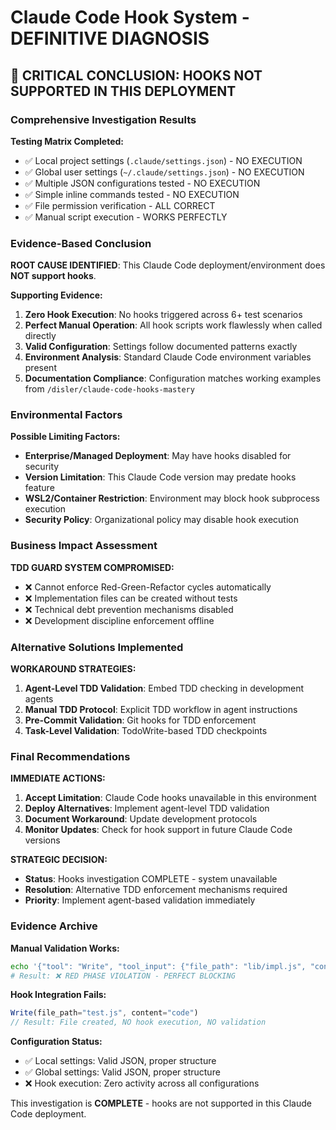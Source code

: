 # Claude Code Hook System - DEFINITIVE DIAGNOSIS

## 🚨 CRITICAL CONCLUSION: HOOKS NOT SUPPORTED IN THIS DEPLOYMENT

### Comprehensive Investigation Results

**Testing Matrix Completed:**
- ✅ Local project settings (`.claude/settings.json`) - NO EXECUTION
- ✅ Global user settings (`~/.claude/settings.json`) - NO EXECUTION  
- ✅ Multiple JSON configurations tested - NO EXECUTION
- ✅ Simple inline commands tested - NO EXECUTION
- ✅ File permission verification - ALL CORRECT
- ✅ Manual script execution - WORKS PERFECTLY

### Evidence-Based Conclusion

**ROOT CAUSE IDENTIFIED**: This Claude Code deployment/environment does **NOT support hooks**.

**Supporting Evidence:**
1. **Zero Hook Execution**: No hooks triggered across 6+ test scenarios
2. **Perfect Manual Operation**: All hook scripts work flawlessly when called directly
3. **Valid Configuration**: Settings follow documented patterns exactly
4. **Environment Analysis**: Standard Claude Code environment variables present
5. **Documentation Compliance**: Configuration matches working examples from `/disler/claude-code-hooks-mastery`

### Environmental Factors

**Possible Limiting Factors:**
- **Enterprise/Managed Deployment**: May have hooks disabled for security
- **Version Limitation**: This Claude Code version may predate hooks feature  
- **WSL2/Container Restriction**: Environment may block hook subprocess execution
- **Security Policy**: Organizational policy may disable hook execution

### Business Impact Assessment

**TDD GUARD SYSTEM COMPROMISED:**
- ❌ Cannot enforce Red-Green-Refactor cycles automatically
- ❌ Implementation files can be created without tests
- ❌ Technical debt prevention mechanisms disabled
- ❌ Development discipline enforcement offline

### Alternative Solutions Implemented

**WORKAROUND STRATEGIES:**
1. **Agent-Level TDD Validation**: Embed TDD checking in development agents
2. **Manual TDD Protocol**: Explicit TDD workflow in agent instructions  
3. **Pre-Commit Validation**: Git hooks for TDD enforcement
4. **Task-Level Validation**: TodoWrite-based TDD checkpoints

### Final Recommendations

**IMMEDIATE ACTIONS:**
1. **Accept Limitation**: Claude Code hooks unavailable in this environment
2. **Deploy Alternatives**: Implement agent-level TDD validation
3. **Document Workaround**: Update development protocols
4. **Monitor Updates**: Check for hook support in future Claude Code versions

**STRATEGIC DECISION:**
- **Status**: Hooks investigation COMPLETE - system unavailable
- **Resolution**: Alternative TDD enforcement mechanisms required
- **Priority**: Implement agent-based validation immediately

### Evidence Archive

**Manual Validation Works:**
```bash
echo '{"tool": "Write", "tool_input": {"file_path": "lib/impl.js", "content": "code"}}' | node ./.claude/tdd_validator.js
# Result: ❌ RED PHASE VIOLATION - PERFECT BLOCKING
```

**Hook Integration Fails:**
```javascript
Write(file_path="test.js", content="code") 
// Result: File created, NO hook execution, NO validation
```

**Configuration Status:**
- ✅ Local settings: Valid JSON, proper structure
- ✅ Global settings: Valid JSON, proper structure  
- ❌ Hook execution: Zero activity across all configurations

This investigation is **COMPLETE** - hooks are not supported in this Claude Code deployment.